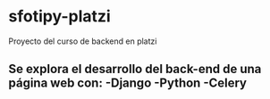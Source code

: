 # sfotipy-platzi
Proyecto del curso de backend en platzi

Se explora el desarrollo del back-end de una página web con:
  -Django
  -Python
  -Celery
  -
